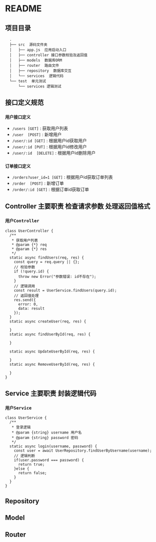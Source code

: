 # README 
 
## 项目目录 
```
  .
  ├── src  源码文件夹
  │   ├── app.js  应用启动入口
  │   ├── controller 接口参数校验及返回值
  │   ├── models  数据库ORM
  │   ├── router  路由文件
  │   ├── repository  数据库交互
  │   └── services  逻辑代码
  └── test  单元测试
      └── services 逻辑测试
```
## 接口定义规范 

### `用户接口定义`

- `/users [GET]` : 获取用户列表
- `/user  [POST]` : 新增用户
- `/user/:id [GET]` : 根据用户id获取用户
- `/user/:id [PUT]` : 根据用户id修改用户
- `/user/:id  [DELETE]` : 根据用户id删除用户

### `订单接口定义`

- `/orders?user_id=1 [GET]` : 根据用户id获取订单列表
- `/order  [POST]` : 新增订单
- `/order/:id [GET]` : 根据订单id获取订单
 
## Controller 主要职责 检查请求参数 处理返回值格式
### `用户Controller`
```
class UserController {
  /**
   * 获取用户列表
   * @param {*} req 
   * @param {*} res 
   */
  static async findUsers(req, res) {
    const query = req.query || {};
    // 校验参数
    if (!query.id) {
      throw new Error("参数错误: id不存在");
    }
    // 逻辑调用
    const result = UserService.findUsers(query.id);
    // 返回值处理
    res.send({
      error: 0,
      data: result
    });
  }
  static async createUser(req, res) {
    
  }
  static async findUserById(req, res) {

  }

  static async UpdateUserById(req, res) {

  }
  static async RemoveUserById(req, res) {

  }
}
```
 
## Service 主要职责 封装逻辑代码
### `用户Service`
```
class UserService {
  /**
   * 登录逻辑
   * @param {string} username 用户名
   * @param {string} password 密码
   */
  static async login(username, password) {
    const user = await UserRepository.findUserByUsername(username);
    // 逻辑判断
    if(user.password === password) {
      return true;
    }else {
      return false;
    }
  }
}
```
## Repository
## Model
## Router

